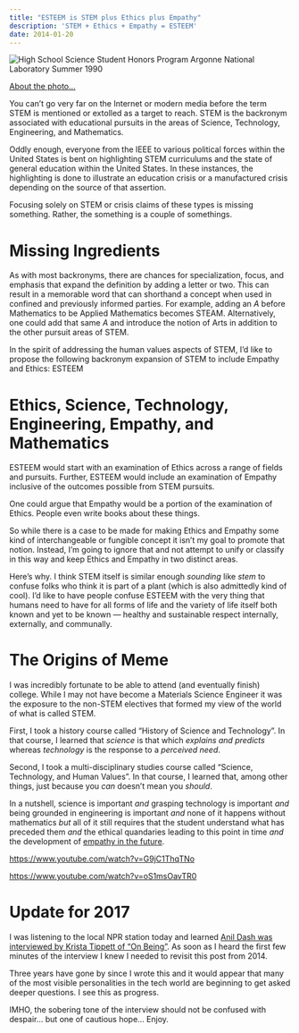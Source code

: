 ```yaml
---
title: "ESTEEM is STEM plus Ethics plus Empathy"
description: 'STEM + Ethics + Empathy = ESTEEM'
date: 2014-01-20
---
```

![High School Science Student Honors Program Argonne National Laboratory Summer 1990](/assets/images/screenshots/2024-06-04-15-39-36.png)

[About the photo…](https://www.anl.gov/education/high-school-research-programs)

You can’t go very far on the Internet or modern media before the term STEM is mentioned or extolled as a target to reach. STEM is the backronym associated with educational pursuits in the areas of Science, Technology, Engineering, and Mathematics.

Oddly enough, everyone from the IEEE to various political forces within the United States is bent on highlighting STEM curriculums and the state of general education within the United States. In these instances, the highlighting is done to illustrate an education crisis or a manufactured crisis depending on the source of that assertion.

Focusing solely on STEM or crisis claims of these types is missing something. Rather, the something is a couple of somethings.

Missing Ingredients
===================

As with most backronyms, there are chances for specialization, focus, and emphasis that expand the definition by adding a letter or two. This can result in a memorable word that can shorthand a concept when used in confined and previously informed parties. For example, adding an *A* before Mathematics to be Applied Mathematics becomes STEAM. Alternatively, one could add that same *A* and introduce the notion of Arts in addition to the other pursuit areas of STEM.

In the spirit of addressing the human values aspects of STEM, I’d like to propose the following backronym expansion of STEM to include Empathy and Ethics: ESTEEM

Ethics, Science, Technology, Engineering, Empathy, and Mathematics
==================================================================

ESTEEM would start with an examination of Ethics across a range of fields and pursuits. Further, ESTEEM would include an examination of Empathy inclusive of the outcomes possible from STEM pursuits.

One could argue that Empathy would be a portion of the examination of Ethics. People even write books about these things.

So while there is a case to be made for making Ethics and Empathy some kind of interchangeable or fungible concept it isn’t my goal to promote that notion. Instead, I’m going to ignore that and not attempt to unify or classify in this way and keep Ethics and Empathy in two distinct areas.

Here’s why. I think STEM itself is similar enough *sounding* like *stem* to confuse folks who think it is part of a plant (which is also admittedly kind of cool). I’d like to have people confuse ESTEEM with the very thing that humans need to have for all forms of life and the variety of life itself both known and yet to be known — healthy and sustainable respect internally, externally, and communally.

The Origins of Meme
===================

I was incredibly fortunate to be able to attend (and eventually finish) college. While I may not have become a Materials Science Engineer it was the exposure to the non-STEM electives that formed my view of the world of what is called STEM.

First, I took a history course called “History of Science and Technology”. In that course, I learned that *science* is that which *explains* *and* *predicts* whereas *technology* is the response to a *perceived* *need*.

Second, I took a multi-disciplinary studies course called “Science, Technology, and Human Values”. In that course, I learned that, among other things, just because you *can* doesn’t mean you *should*.

In a nutshell, science is important _and_ grasping technology is important _and_ being grounded in engineering is important _and_ none of it happens without mathematics _but_ all of it still requires that the student understand what has preceded them _and_ the ethical quandaries leading to this point in time _and_ the development of [empathy in the future](http://blog.ingineering.it/post/72964480807/empathy-the-essence-of-devops).

https://www.youtube.com/watch?v=G9jC1ThqTNo

https://www.youtube.com/watch?v=oS1msOavTR0

Update for 2017
===============

I was listening to the local NPR station today and learned [Anil Dash was interviewed by Krista Tippett of “On Being”](https://onbeing.org/programs/anil-dash-techs-moral-reckoning-jan2017/). As soon as I heard the first few minutes of the interview I knew I needed to revisit this post from 2014.

Three years have gone by since I wrote this and it would appear that many of the most visible personalities in the tech world are beginning to get asked deeper questions. I see this as progress.

IMHO, the sobering tone of the interview should not be confused with despair… but one of cautious hope… Enjoy.

